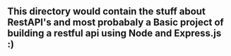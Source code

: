 ## This directory would contain the stuff about RestAPI's and most probabaly a Basic project of building a restful api using Node and Express.js :) 
